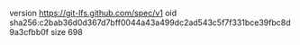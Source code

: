 version https://git-lfs.github.com/spec/v1
oid sha256:c2bab36d0d367d7bff0044a43a499dc2ad543c5f7f331bce39fbc8d9a3cfbb0f
size 698
